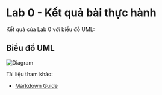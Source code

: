 # Lab 0 - Kết quả bài thực hành

Kết quả của Lab 0 với biểu đồ UML:

## Biểu đồ UML

![Diagram](https://www.planttext.com/api/plantuml/png/UhzxlqDnIM9HIMbk3bTYSab-aK9eSMeH5uXGqBLJ24zD2aujAaijib88IYqiJIqkuO8BWUHT4aiIanABKwqK0ajJYoh1V2wOe88kkWabfKLv43L8fW0LWQm3oHSNvESLft8vfEQbW1m40000__y30000)

Tài liệu tham khảo:
- [Markdown Guide](https://www.markdownguide.org)
